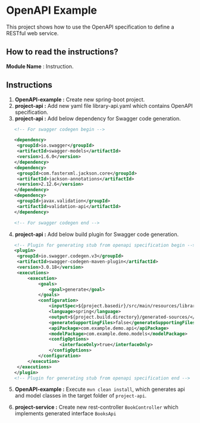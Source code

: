 # OpenAPI Example
This project shows how to use the OpenAPI specification to define a RESTful web service.


## How to read the instructions?
**Module Name** : Instruction.

## Instructions
1. **OpenAPI-example :** Create new spring-boot project.
2. **project-api :** Add new yaml file library-api.yaml which contains OpenAPI specification.
3. **project-api :** Add below dependency for Swagger code generation.

```xml
   <!-- For swagger codegen begin -->

   <dependency>
   	<groupId>io.swagger</groupId>
   	<artifactId>swagger-models</artifactId>
   	<version>1.6.0</version>
   </dependency>
   <dependency>
   	<groupId>com.fasterxml.jackson.core</groupId>
   	<artifactId>jackson-annotations</artifactId>
   	<version>2.12.6</version>
   </dependency>
   <dependency>
   	<groupId>javax.validation</groupId>
   	<artifactId>validation-api</artifactId>
   </dependency>

   <!-- For swagger codegen end -->
```

4. **project-api :** Add below build plugin for Swagger code generation.
```xml
   <!-- Plugin for generating stub from openapi specification begin -->
   <plugin>
   	<groupId>io.swagger.codegen.v3</groupId>
   	<artifactId>swagger-codegen-maven-plugin</artifactId>
   	<version>3.0.18</version>
   	<executions>
   		<execution>
   			<goals>
   				<goal>generate</goal>
   			</goals>
   			<configuration>
   				<inputSpec>${project.basedir}/src/main/resources/library-api.yaml</inputSpec>
   				<language>spring</language>
   				<output>${project.build.directory}/generated-sources/</output>
   				<generateSupportingFiles>false</generateSupportingFiles>
   				<apiPackage>com.example.demo.api</apiPackage>
   				<modelPackage>com.example.demo.models</modelPackage>
   				<configOptions>
   					<interfaceOnly>true</interfaceOnly>
   				</configOptions>
   			</configuration>
   		</execution>
   	</executions>
   </plugin>
   <!-- Plugin for generating stub from openapi specification end -->
```

5. **OpenAPI-example :** Execute `mvn clean install`, which generates api and model classes in the target folder of `project-api`.

6. **project-service :** Create new rest-controller `BookController` which implements generated interface `BooksApi`

